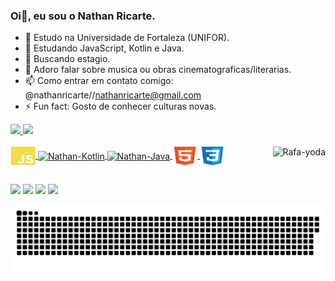 ### Oi👋, eu sou o Nathan Ricarte.

- 🔭 Estudo na Universidade de Fortaleza (UNIFOR).
- 🌱 Estudando JavaScript, Kotlin e Java.
- 🤔 Buscando estagio.
- 💬 Adoro falar sobre musica ou obras cinematograficas/literarias.
- 📫 Como entrar em contato comigo: @nathanricarte//nathanricarte@gmail.com
- ⚡ Fun fact: Gosto de conhecer culturas novas.

<div>
  <a href="https://github.com/nathanricarte">
  <img height="180em" src="https://github-readme-stats.vercel.app/api?username=nathanricarte&show_icons=true&theme=tokyonight&include_all_commits=true&count_private=true"/>
  <img height="180em" src="https://github-readme-stats.vercel.app/api/top-langs/?username=nathanricarte&layout=compact&langs_count=7&theme=tokyonight"/>
</div>
  <div style="display: inline_block"><br>
  <img align="center" alt="Nathan-Js" height="30" width="40" src="https://raw.githubusercontent.com/devicons/devicon/master/icons/javascript/javascript-plain.svg">
  <img align="center" alt="Nathan-Kotlin" height="30" width="40" src="https://cdn.jsdelivr.net/gh/devicons/devicon/icons/kotlin/kotlin-original.svg">
  <img align="center" alt="Nathan-Java" height="30" width="40" src="https://cdn.jsdelivr.net/gh/devicons/devicon/icons/java/java-original.svg">
  <img align="center" alt="Nathan-HTML" height="30" width="40" src="https://raw.githubusercontent.com/devicons/devicon/master/icons/html5/html5-original.svg">
  <img align="center" alt="Nathan-CSS" height="30" width="40" src="https://raw.githubusercontent.com/devicons/devicon/master/icons/css3/css3-original.svg">
  <img align="right" alt="Rafa-yoda" src="https://c.tenor.com/Eo5J0PC2QwMAAAAM/cowboy-bebop-spike.gif">
</div>
  
##
 
<div> 
  <a href="https://instagram.com/nathanricarte" target="_blank"><img src="https://img.shields.io/badge/-Instagram-%23E4405F?style=for-the-badge&logo=instagram&logoColor=white" target="_blank"></a>
 <a href="https://t.me/nathan_ricarte" target="_blank"><img src="https://img.shields.io/badge/Telegram-2CA5E0?style=for-the-badge&logo=telegram&logoColor=white" target="_blank"></a> 
  <a href = "mailto:nathanricarte@gmail.com"><img src="https://img.shields.io/badge/-Gmail-%23333?style=for-the-badge&logo=gmail&logoColor=white" target="_blank"></a>
  <a href="https://www.linkedin.com/in/nathan-ricarte-856a5b15b/" target="_blank"><img src="https://img.shields.io/badge/-LinkedIn-%230077B5?style=for-the-badge&logo=linkedin&logoColor=white" target="_blank"></a> 
 
  ![Snake animation](https://github.com/nathanricarte/nathanricarte/blob/output/github-contribution-grid-snake.svg)
 
</div>
